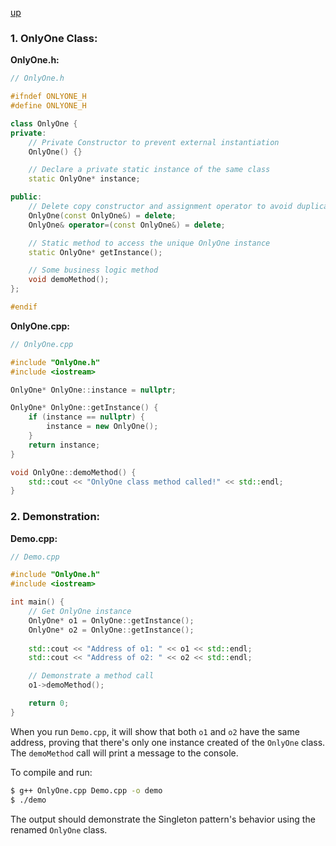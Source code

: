[up](../README.md)

### 1. OnlyOne Class:

**OnlyOne.h:**

```cpp
// OnlyOne.h

#ifndef ONLYONE_H
#define ONLYONE_H

class OnlyOne {
private:
    // Private Constructor to prevent external instantiation
    OnlyOne() {}

    // Declare a private static instance of the same class
    static OnlyOne* instance;

public:
    // Delete copy constructor and assignment operator to avoid duplication
    OnlyOne(const OnlyOne&) = delete;
    OnlyOne& operator=(const OnlyOne&) = delete;

    // Static method to access the unique OnlyOne instance
    static OnlyOne* getInstance();

    // Some business logic method
    void demoMethod();
};

#endif
```

**OnlyOne.cpp:**

```cpp
// OnlyOne.cpp

#include "OnlyOne.h"
#include <iostream>

OnlyOne* OnlyOne::instance = nullptr;

OnlyOne* OnlyOne::getInstance() {
    if (instance == nullptr) {
        instance = new OnlyOne();
    }
    return instance;
}

void OnlyOne::demoMethod() {
    std::cout << "OnlyOne class method called!" << std::endl;
}
```

### 2. Demonstration:

**Demo.cpp:**

```cpp
// Demo.cpp

#include "OnlyOne.h"
#include <iostream>

int main() {
    // Get OnlyOne instance
    OnlyOne* o1 = OnlyOne::getInstance();
    OnlyOne* o2 = OnlyOne::getInstance();
    
    std::cout << "Address of o1: " << o1 << std::endl;
    std::cout << "Address of o2: " << o2 << std::endl;

    // Demonstrate a method call
    o1->demoMethod();

    return 0;
}
```

When you run `Demo.cpp`, it will show that both `o1` and `o2` have the same address, proving that there's only one instance created of the `OnlyOne` class. The `demoMethod` call will print a message to the console.

To compile and run:

```bash
$ g++ OnlyOne.cpp Demo.cpp -o demo
$ ./demo
```

The output should demonstrate the Singleton pattern's behavior using the renamed `OnlyOne` class.
